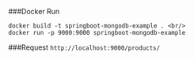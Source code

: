 ###Docker Run
````
docker build -t springboot-mongodb-example . <br/>
docker run -p 9000:9000 springboot-mongodb-example
````

###Request
``
http://localhost:9000/products/
``